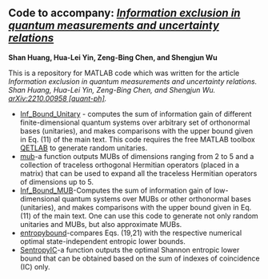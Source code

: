 ## Code to accompany: [*Information exclusion in quantum measurements and uncertainty relations*](https://arxiv.org/abs/2210.00958)
**Shan Huang, Hua-Lei Yin, Zeng-Bing Chen, and Shengjun Wu**

This is a repository for MATLAB code which was written for the article *Information exclusion in quantum measurements and uncertainty relations. Shan Huang, Hua-Lei Yin, Zeng-Bing Chen, and Shengjun Wu. [arXiv:2210.00958 [quant-ph]](https://arxiv.org/abs/2210.00958).*

- [Inf_Bound_Unitary](https://github.com/HS0Git/Information-exclusion/blob/main/Inf_Bound_Unitary.m) - computes the sum of information gain of different finite-dimensional quantum systems over arbitrary set of orthonormal bases (unitaries), and makes comparisons with the upper bound given in Eq. (11) of the main text. This code requires the free MATLAB toolbox [QETLAB](https://qetlab.com/) to generate random unitaries.
- [mub](https://github.com/HS0Git/Information-exclusion/blob/main/mub.m)-a function outputs MUBs of dimensions ranging from 2 to 5 and a collection of traceless orthogonal Hermitian operators (placed in a matrix) that can be used to expand all the traceless Hermitian operators of dimensions up to 5.
- [Inf_Bound_MUB](https://github.com/HS0Git/Information-exclusion/blob/main/Inf_Bound_MUB.m)-Computes the sum of information gain of low-dimensional quantum systems over MUBs or other orthonormal bases (unitaries), and makes comparisons with the upper bound given in Eq. (11) of the main text. One can use this code to generate not only random unitaries and MUBs, but also approximate MUBs.
- [entropybound](https://github.com/HS0Git/Information-exclusion/blob/main/entropybound.m)-compares Eqs. (19,21) with the respective numerical optimal state-independent entropic lower bounds.
- [SentropyIC](https://github.com/HS0Git/Information-exclusion/blob/main/SentropyIC.m)-a function outputs the optimal Shannon entropic lower bound that can be obtained based on the sum of indexes of coincidence (IC) only.

